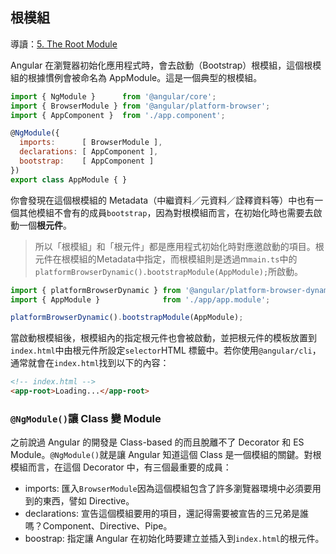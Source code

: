 ## 根模組
導讀：[5. The Root Module](https://angular.io/docs/ts/latest/guide/appmodule.html)


Angular 在瀏覽器初始化應用程式時，會去啟動（Bootstrap）根模組，這個根模組的根據慣例會被命名為 AppModule。這是一個典型的根模組。
```javascript
import { NgModule }      from '@angular/core';
import { BrowserModule } from '@angular/platform-browser';
import { AppComponent }  from './app.component';

@NgModule({
  imports:      [ BrowserModule ],
  declarations: [ AppComponent ],
  bootstrap:    [ AppComponent ]
})
export class AppModule { }
```

你會發現在這個根模組的 Metadata（中繼資料／元資料／詮釋資料等）中也有一個其他模組不會有的成員```bootstrap```，因為對根模組而言，在初始化時也需要去啟動一個**根元件**。

> 所以「根模組」和「根元件」都是應用程式初始化時對應邀啟動的項目。根元件在根模組的Metadata中指定，而根模組則是透過m```main.ts```中的```platformBrowserDynamic().bootstrapModule(AppModule);```所啟動。

```javascript
import { platformBrowserDynamic } from '@angular/platform-browser-dynamic';
import { AppModule }              from './app/app.module';

platformBrowserDynamic().bootstrapModule(AppModule);
```
當啟動根模組後，根模組內的指定根元件也會被啟動，並把根元件的模板放置到```index.html```中由根元件所設定```selector```HTML 標籤中。若你使用`@angular/cli`，通常就會在```index.html```找到以下的內容：
```html
<!-- index.html -->
<app-root>Loading...</app-root>
```

### ```@NgModule()```讓 Class 變 Module
之前說過 Angular 的開發是 Class-based 的而且脫離不了 Decorator 和 ES Module。```@NgModule()```就是讓 Angular 知道這個 Class 是一個模組的關鍵。對根模組而言，在這個 Decorator 中，有三個最重要的成員：
- imports: 匯入```BrowserModule```因為這個模組包含了許多瀏覽器環境中必須要用到的東西，譬如 Directive。
- declarations: 宣告這個模組要用的項目，還記得需要被宣告的三兄弟是誰嗎？Component、Directive、Pipe。
- boostrap: 指定讓 Angular 在初始化時要建立並插入到```index.html```的根元件。
